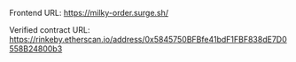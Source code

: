 Frontend URL: https://milky-order.surge.sh/

Verified contract URL: https://rinkeby.etherscan.io/address/0x5845750BFBfe41bdF1FBF838dE7D0558B24800b3
